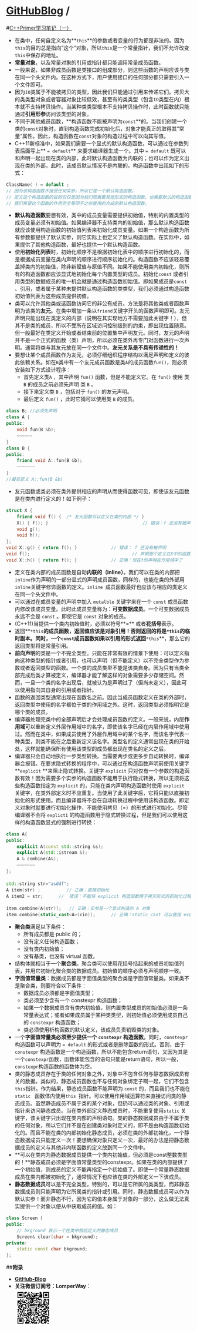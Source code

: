 [**GitHubBlog**](https://github.com/bbxytl/bbxytl.github.com/tree/master/blog#home--githubblog) /
=====
#[C++Primer学习笔记（一）](https://github.com/bbxytl/bbxytl.github.com/blob/master/blog/pages/6_C++Primer学习笔记（一）.md#githubblog-)

- 在类中，任何自定义名为**`this`**的参数或者变量的行为都是非法的。因为`this`的目的总是指向”这个“对象，所以`this`是一个常量指针，我们不允许改变`this`中保存的地址。
- **常量对象**，以及常量对象的引用或指针都只能调用常量成员函数。
-  一般来说，如果非成员函数是类接口的组成部分，则这些函数的声明应该与类在同一个头文件内。在这种方式下，用户使用接口的任何部分都只需要引入一个文件即可。
-  因为`IO`类属于不能被拷贝的类型，因此我们只能通过引用来传递它们。拷贝大的类类型对象或者容器对象比较低效，甚至有的类类型（包含`IO`类型在内）根本就不支持拷贝操作。当某种类类型根本不支持拷贝操作时，此时函数就只能通过**引用形参**访问该类型的对象。
- 不同于其他成员函数，**构造函数不能被声明为`const`**的。当我们创建一个类的`const`对象时，直到构造函数完成初始化后，对象才能真正的取得其”常量“属性。因此，构造函数在`const`对象的构造过程中可以向其写值。
- C++11新标准中，如果我们需要一个显式的默认构造函数，可以通过在参数列表后面写上** `= default`** 来要求编译器生成一个。其中 `= default` 既可以和声明一起出现在类的内部，此时默认构造函数为内联的；也可以作为定义出现在类的外部，此时，该成员默认情况不是内联的。构造函数中出现如下的形式：
```cpp
ClassName( ) = default ;
// 因为该构造函数不接受任何实参，所以它是一个默认构造函数。
// 定义这个构造函数的目的仅仅是因为我们既需要其他形式的构造函数，也需要默认的构造函数。
// 我们希望这个函数的作用完全等同于之前使用的合成的默认构造函数。
```
- **默认构造函数**要想有效，类中的成员变量需要提供初始值，特别的内置类型的成员变量必须有初始值。如果编译器不支持类内的初始值，那么默认构造函数就应该使用构造函数的初始值列表来初始化成员变量。如果一个构造函数为所有参数都提供了默认实参，则它实际上也定义了默认构造函数。在实际中，如果提供了其他构造函数，最好也提供一个默认构造函数。
- 使用**初始化列表**时，初始化顺序不是根据初始化表中的顺序进行初始化的，而是根据成员变量在类内声明的顺序进行顺序初始化的。构造函数不应该轻易覆盖掉类内的初始值，除非新赋值与原值不同。如果不能使用类内初始化，则所有的构造函数都应该显式地初始化每个内置类型的成员。初始化`const` 或者引用类型的数据成员的唯一机会就是通过构造函数初始值。即如果成员是`const` 、引用，或者属于某种未提供默认构造函数的类类型，我们必须通过构造函数初始值列表为这些成员提供初值。
- 类可以允许其他类或这函数访问它的非公有成员，方法是将其他类或者函数声明为该类的**友元**。在类中增加一条以`friend`关键字开头的函数声明即可。友元声明只能出现在类定义的内部（说明在其实现地方不需要加此关键字！），但其不是类的成员，所以不受所在区域访问控制级别的约束，即出现位置随意。但一般最好在类定义开始或者结束前的位置集中声明友元。同时，友元的声明并不是一个正式的函数（类）声明，所以必须在类外再专门对函数进行一次声明。通常将类与其友元放在同一个文件中。**友元关系是不具有传递性的！**
- 要想让某个成员函数作为友元，必须仔细组织程序结构以满足声明和定义的彼此依赖关系。如在`B`类中有一个友元成员函数是类`A`的成员函数`fun()`，则必须安装如下方式设计程序：
    - 首先定义类`A` ，其中声明 `fun()` 函数，但是不能定义它。在 `fun()` 使用 类`B` 的成员之前必须先声明 类 `B` 。
    - 接下来定义类 `B` ，包括对于 `fun()` 的友元声明。
    - 最后定义 `fun()` ，此时它猜可以使用类 `B` 的成员。
```cpp
class B; //必须先声明
class A {
public:
    void fun(B &b); 
    ~~~~~~
}
class B {
public:
    friend void A::fun(B &b);
    ~~~~~~~
}
//最后定义 A::fun(B &b)
```
- 友元函数或类必须在类外提供相应的声明从而使得函数可见，即使该友元函数是在类内进行定义的！如下例子：
```cpp
struct X {
    friend void f() {  /* 友元函数可以定义在类的内部 */ }
    X() { f(); }                                    // 错误：f 还没有被声明
    void g();
    void h();
};
void X::g() { return f(); }             // 错误： f 还没有被声明
void f();                                       // 声明那个定义在X中的函数
void X::h() { return f(); }             // 正确：现在f的声明在作用域中了
```
- 定义在类内部的成员函数是自动**内联的（inline）**。我们可以在类的内部把`inline`作为声明的一部分显式的声明成员函数，同样的，也能在类的外部用`inline`关键字修饰函数的定义。`inline `成员函数最好也应该与相应的类定义在同一个头文件中。
- 可以通过在成员变量的声明中加入 `mutalble` 关键字来在一个 `const` 成员函数内修改该成员变量。此时此成员变量称为：**可变数据成员**。一个可变数据成员永远不会是 `const` 。即使它是 `const` 对象的成员。
- (C++11)当提供一个类内初始值时，必须以符号**=** 或者**花括号**表示。
- 返回**`*this`**的成员函数，返回值应该是对象引用！否则返回的将是`*this`的临时副本。同时，一个`const`成员函数如果以引用的形式返回**`*this`**，那么它的返回类型将是常量引用。
- **前向声明**的类是一个不完全类型。只能在非常有限的情景下使用：可以定义指向这种类型的指针或者引用，也可以声明（但不能定义）以不完全类型作为参数或者返回类型的函数。一个类的成员类型不能是该类自身。因为只有当类全部完成后类才算被定义，编译器才能了解这样的对象需要多少存储空间。然而，一旦一个类的名字出现后，就被认为是声明过了（但尚未定义），因此可以使用指向其自身的引用或者指针。
- 函数的返回类型通常出现在函数名之前。因此当成员函数定义在类的外部时，返回类型中使用的名字都位于类的作用域之外。这时，返回类型必须指明它是哪个类的成员。
- 编译器处理完类中的全部声明后才会处理成员函数的定义。一般来说，内层**作用域**可以重新定义外层作用域中的名字，即使该名字已经在内层作用域中使用过。然而在类中，如果成员使用了外层作用域中的某个名字，而该名字代表一种类型，则类不能在之后重新定义该名字。类型名的定义通常出现在类的开始处，这样就能确保所有使用该类型的成员都出现在类名的定义之后。
- 编译器只会自动地执行一步类型转换。当需要两步或更多步自动转换时，编译器会报错。在要求隐式转换的程序中，可以通过在构造函数声明前使用关键字 **`explicit` **来阻止隐式转换。关键字 `explicit` 只对仅有一个参数的构造函数有效！因为需要多个实参的构造函数不能用于执行隐式转换，所以无须将这些构造函数指定为 `explicit` 的，只能在类内声明构造函数时使用 `explicit` 关键字，在类外部定义时不应重复。当使用了此关键字后，它将只能以直接初始化的形式使用。而且编译器将不会在自动转换过程中使用该构造函数。即定义对象时就要进行初始化操作，不能使用拷贝（=）的形式进行初始化。尽管编译器不会将 `explicti` 的构造函数用于隐式转换过程，但是我们可以使用这样的构造函数显式的强制进行转换：
```cpp
class A{
public:
    explicit A(const std::string &s);
    explicit A(std::istream &);
    A & combine(A&);
    ~~~~~~~
};

std::string str="asddf";
A item(str) ;          // 正确：直接初始化
A item2 = str;      //  错误：不能将 explicit 构造函数用于拷贝形式的初始化过程

item.combine(A(str));   // 正确：实参是一个显式构造的 A 对象
item.combine(static_cast<A>(cin));      // 正确：static_cast 可以使用 explicit 的构造函数
```
- **聚合类**满足以下条件：
    - 所有成员都是 public 的；
    - 没有定义任何构造函数；
    - 没有类内初始值；
    - 没有基类，也没有 virtual 函数。
- 结构体就相当于一个**聚合类**。聚合类可以使用花括号括起来的成员初始值列表，并用它初始化聚合类的数据成员。初始值的顺序必须与声明顺序一致。
- **字面值常量类**：数据成员都是字面值类型的聚合类是字面值常量类。如果类不是聚合类，则要符合以下条件：
    - 数据成员必须都是字面值类型；
    - 类必须至少含有一个 constexpr 构造函数；
    - 如果一个数据成员含有类内初始值，则内置类型成员的初始值必须是一条常量表达式；或者如果成员属于某种类类型，则初始值必须使用成员自己的 `constexpr` 构造函数；
    - 类必须使用析构函数的默认定义，该成员负责销毁类的对象。
- 一个**字面值常量类必须至少提供一个  `constexpr` 构造函数**。同时，`constexpr` 构造函数可以声明为 `= default` 的形式或者是删除函数的形式。否则，由于`constexpr` 构造函数是一个构造函数，所以不能包含return语句，又因为其是一个`constexpr`函数，函数体能包含的语句只能是return语句，所以一般，`constexpr`构造函数的函数体为空。
- 类的静态成员存在于类的任何对象之外，对象中不包含任何与静态数据成员有关的数据。类似的，静态成员函数也不与任何对象绑定子啊一起，它们不包含`this`指针。作为结果，静态成员函数不能声明为 `const` 的，而且我们也不能在 `static ` 函数体内使用`this `指针。可以使用作用域运算符来直接访问类的静态成员。虽然静态成员不属于类的某个对象，但扔可以通过类的对象、引用或指针来访问静态成员。当在类外部定义静态成员时，不能重复使用`static` 关键字，该关键字只出现在类内部的声明语句。类的静态数据成员由于不属于类的任何对象，所以它们并不是在创建类对象时定义的，即不是由构造函数初始化的。而且不能在类的内部初始化静态成员，必须在类的外部初始化，一个静态数据成员只能定义一次！要想确保对象只定义一次，最好的办法是把静态数据成员的定义与其他非内联函数的定义放到同一个文件中。
- **可以在类内为静态数据成员提供一个类内初始值，但必须是const整数类型的！**静态成员必须是字面值常量类型的constexpr。如果在类的内部提供了一个初始值，则成员的定义不能再指定一个初始值了。即使一个常量静态数据成员在类内部被初始化了，通常情况下也应该在类的外部定义一下该成员。
- **静态数据成员**可以是不完全类型，特别的，可以是它所属的类类型，而非静态数据成员则只能声明为它所属类的指针或引用。同时，静态数据成员可以作为默认实参！而非静态不行，因为它的值本身属于对象的一部分，这么做无法真实提供一个对象以便从中获取成员的值。如：
```cpp
class Screen {
public:
    // bkground 表示一个在类中稍后定义的静态成员
    Screen& clear(char = bkground);
private:
    static const char bkground;
};
```


##**附录**
- **[GitHub-Blog](http://bbxytl.github.io/)**
- **关注微信订阅号：LomperWay**：     
    ![关注微信订阅号](./images/qrcodes/qrcode_100.jpg)



